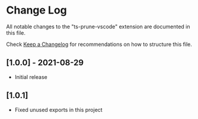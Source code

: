 # Change Log

All notable changes to the "ts-prune-vscode" extension are documented in this file.

Check [Keep a Changelog](http://keepachangelog.com/) for recommendations on how to structure this file.

## [1.0.0] - 2021-08-29

- Initial release

## [1.0.1]

- Fixed unused exports in this project
